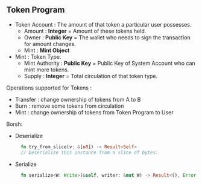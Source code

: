 ## Token Program

- Token Account : The amount of that token a particular user possesses.
  - Amount : **Integer** = Amount of these tokens held.
  - Owner : **Public Key** = The wallet who needs to sign the transaction for amount changes.
  - Mint : **Mint Object**
- Mint : Token Type.
  - Mint Authority : **Public Key** = Public Key of System Account who can mint more tokens.
  - Supply : **Integer** = Total circulation of that token type.

Operations supported for Tokens :
- Transfer : change ownership of tokens from A to B
- Burn : remove some tokens from circulation
- Mint : change ownership of tokens from Token Program to User

Borsh:
- Deserialize
    ```rust
      fn try_from_slice(v: &[u8]) -> Result<Self>
      // Deserialize this instance from a slice of bytes.
    ```

- Serialize
    ```rust
      fn serialize<W: Write>(&self, writer: &mut W) -> Result<(), Error>
    ```